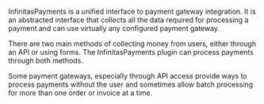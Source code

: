 InfinitasPayments is a unified interface to payment gateway integration. It is an abstracted interface that collects all the data required for processing a payment and can use virtually any configured payment gateway.

There are two main methods of collecting money from users, either through an API or using forms. The InfinitasPayments plugin can process payments through both methods.

Some payment gateways, especially through API access provide ways to process payments without the user and sometimes allow batch processing for more than one order or invoice at a time.